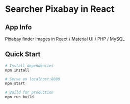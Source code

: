 # Searcher Pixabay in React

## App Info

Pixabay finder images in React / Material UI / PHP / MySQL

## Quick Start

``` bash
# Install dependencies
npm install

# Serve on localhost:8080
npm start

# Build for production
npm run build
```
